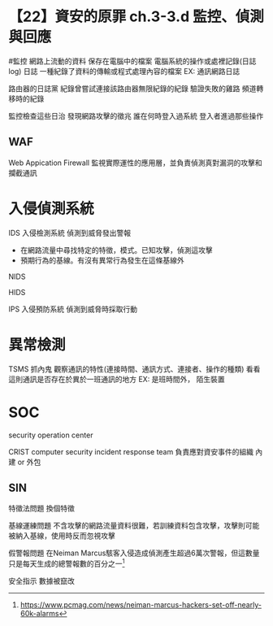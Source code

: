# 【22】資安的原罪 ch.3-3.d 監控、偵測與回應


#監控
網路上流動的資料 保存在電腦中的檔案 電腦系統的操作或處裡記錄(日誌 log)
日誌 一種紀錄了資料的傳輸或程式處理內容的檔案 EX: 通訊網路日誌

路由器的日誌黨 紀錄曾嘗試連接該路由器無限紀錄的紀錄 驗證失敗的雞路 頻道轉移時的紀錄

監控檢查這些日治 發現網路攻擊的徵兆
誰在何時登入過系統 登入者進過那些操作

## WAF
Web Appication Firewall
監視實際運性的應用層，並負責偵測真對漏洞的攻擊和攔截通訊

# 入侵偵測系統
IDS 入侵檢測系統
偵測到威脅發出警報

- 在網路流量中尋找特定的特徵，模式。已知攻擊，偵測這攻擊
- 預期行為的基線。有沒有異常行為發生在這條基線外

NIDS

HIDS

IPS 入侵預防系統
偵測到威脅時採取行動


# 異常檢測
TSMS 抓內鬼
觀察通訊的特性(連接時間、通訊方式、連接者、操作的種類)
看看這則通訊是否存在於異於一班通訊的地方
EX: 是班時間外， 陌生裝置

# SOC
security operation center

CRIST computer security incident response team
負責應對資安事件的組織
內建 or 外包


## SIN
特徵法問題
換個特徵

基線運練問題
不含攻擊的網路流量資料很難，若訓練資料包含攻擊，攻擊則可能被納入基線，使用時反而忽視攻擊


假警報問題
在Neiman Marcus駭客入侵造成偵測產生超過6萬次警報，但這數量只是每天生成的總警報數的百分之一[^1]

安全指示 數據被竄改

[^1]: https://www.pcmag.com/news/neiman-marcus-hackers-set-off-nearly-60k-alarms
